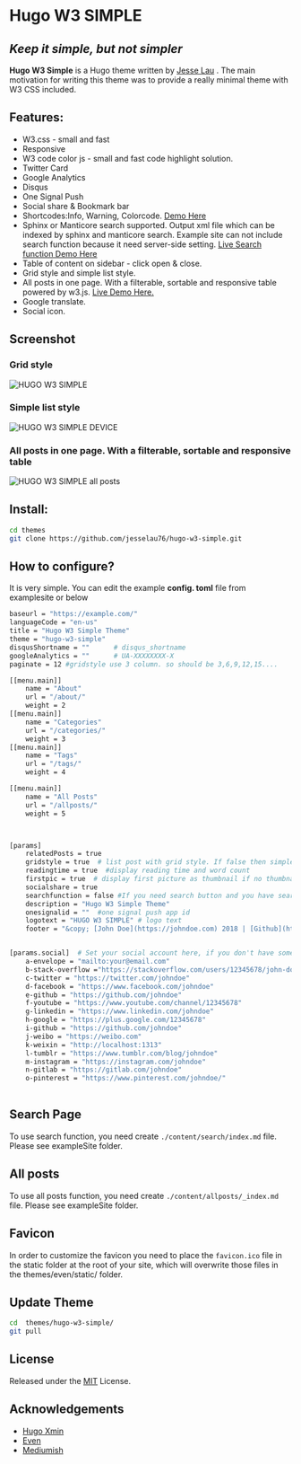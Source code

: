




# Hugo W3 SIMPLE

## _Keep it simple, but not simpler_


**Hugo W3 Simple** is a Hugo theme written by [Jesse Lau](https://jesselau.com) . The main motivation for writing this theme was to provide a really minimal theme with W3 CSS included. 


## Features:

 - W3.css - small and fast
 - Responsive
 - W3 code color js - small and fast code highlight solution. 
 - Twitter Card
 - Google Analytics
 - Disqus
 - One Signal Push
 - Social share & Bookmark bar
 - Shortcodes:Info, Warning, Colorcode.  [Demo Here](https://jesselau.com/w3-simple-shortcodes-demo/)
 - Sphinx or Manticore search supported. Output xml file which can be indexed by sphinx and manticore search. Example site can not include search function because it need server-side setting. [Live Search function Demo Here](https://jesselau.com/search/)
 - Table of content on sidebar - click open & close.
 - Grid style and simple list style.
 - All posts in one page. With a filterable, sortable and responsive table powered by w3.js. [Live Demo Here.](https://jesselau.com/allposts/)
 - Google translate.
 - Social icon.

 ## Screenshot
### Grid style 
![HUGO W3 SIMPLE](https://raw.githubusercontent.com/jesselau76/hugo-w3-simple/master/images/tn.png)
### Simple list style
 
![HUGO W3 SIMPLE DEVICE](https://raw.githubusercontent.com/jesselau76/hugo-w3-simple/master/images/device.png)
 
 ### All posts in one page. With a filterable, sortable and responsive table
 
![HUGO W3 SIMPLE all posts](https://raw.githubusercontent.com/jesselau76/hugo-w3-simple/master/images/allposts.png)
 

## Install:
 ```bash
 cd themes
 git clone https://github.com/jesselau76/hugo-w3-simple.git
 ```
 
## How to configure?
 It is very simple. You can edit the example **config. toml** file from examplesite or below
 

```bash
baseurl = "https://example.com/"
languageCode = "en-us"
title = "Hugo W3 Simple Theme"
theme = "hugo-w3-simple"
disqusShortname = ""      # disqus_shortname
googleAnalytics = ""      # UA-XXXXXXXX-X
paginate = 12 #gridstyle use 3 column. so should be 3,6,9,12,15....

[[menu.main]]
    name = "About"
    url = "/about/"
    weight = 2
[[menu.main]]
    name = "Categories"
    url = "/categories/"
    weight = 3
[[menu.main]]
    name = "Tags"
    url = "/tags/"
    weight = 4

[[menu.main]]
    name = "All Posts"
    url = "/allposts/"
    weight = 5



[params]
    relatedPosts = true
    gridstyle = true  # list post with grid style. If false then simple list
    readingtime = true  #display reading time and word count
    firstpic = true  # display first picture as thumbnail if no thumbnail set. For gridstyle only
    socialshare = true
    searchfunction = false #If you need search button and you have search function please set true
    description = "Hugo W3 Simple Theme"
    onesignalid = ""  #one signal push app id
    logotext = "HUGO W3 SIMPLE" # logo text
    footer = "&copy; [John Doe](https://johndoe.com) 2018 | [Github](https://github.com/johndoe) | [Twitter](https://twitter.com/johndoe)  | [RSS](/index.xml)"


[params.social]  # Set your social account here, if you don't have some accounts just comment them
    a-envelope = "mailto:your@email.com"
    b-stack-overflow ="https://stackoverflow.com/users/12345678/john-doe"
    c-twitter = "https://twitter.com/johndoe"
    d-facebook = "https://www.facebook.com/johndoe"
    e-github = "https://github.com/johndoe"
    f-youtube = "https://www.youtube.com/channel/12345678"
    g-linkedin = "https://www.linkedin.com/johndoe"
    h-google = "https://plus.google.com/12345678"
    i-github = "https://github.com/johndoe"
    j-weibo = "https://weibo.com" 
    k-weixin = "http://localhost:1313" 
    l-tumblr = "https://www.tumblr.com/blog/johndoe"
    m-instagram = "https://instagram.com/johndoe"
    n-gitlab = "https://gitlab.com/johndoe"
    o-pinterest = "https://www.pinterest.com/johndoe/"  
    
```    

## Search Page

To use search function, you need create `./content/search/index.md` file. Please see exampleSite folder.

## All posts

To use all posts function, you need create `./content/allposts/_index.md` file. Please see exampleSite folder.


## Favicon

In order to customize the favicon you need to place the `favicon.ico` file in the static folder at the root of your site, which will overwrite those files in the themes/even/static/ folder.


## Update Theme

```bash
cd  themes/hugo-w3-simple/
git pull
```

## License

Released under the [MIT](https://github.com/jesselau76/hugo-w3-simple/blob/master/LICENSE) License.

## Acknowledgements

- [Hugo Xmin](https://github.com/yihui/hugo-xmin)
- [Even](https://github.com/olOwOlo/hugo-theme-even)
- [Mediumish](https://github.com/lgaida/mediumish-gohugo-theme)


